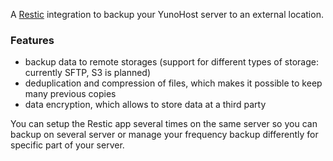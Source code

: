 A [Restic](https://restic.net/) integration to backup your YunoHost server to an external location.

### Features

- backup data to remote storages (support for different types of storage: currently SFTP, S3 is planned)
- deduplication and compression of files, which makes it possible to keep many previous copies
- data encryption, which allows to store data at a third party

You can setup the Restic app several times on the same server so you can backup on several server or manage your frequency backup differently for specific part of your server.
